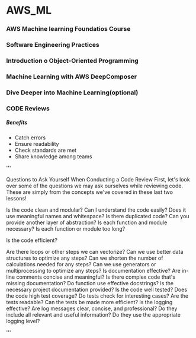 # AWS_ML


### AWS Machine learning Foundatios Course

### Software Engineering Practices

### Introduction o Object-Oriented Programming

### Machine Learning with AWS DeepComposer

### Dive Deeper into Machine Learning(optional)


### CODE Reviews

##### Benefits

- Catch errors
- Ensure readability
- Check standards are met
- Share knowledge among teams

'''


Questions to Ask Yourself When Conducting a Code Review
First, let's look over some of the questions we may ask ourselves while reviewing code.
 These are simply from the concepts we've covered in these last two lessons!

Is the code clean and modular?
Can I understand the code easily?
Does it use meaningful names and whitespace?
Is there duplicated code?
Can you provide another layer of abstraction?
Is each function and module necessary?
Is each function or module too long?

Is the code efficient?

Are there loops or other steps we can vectorize?
Can we use better data structures to optimize any steps?
Can we shorten the number of calculations needed for any steps?
Can we use generators or multiprocessing to optimize any steps?
Is documentation effective?
Are in-line comments concise and meaningful?
Is there complex code that's missing documentation?
Do function use effective docstrings?
Is the necessary project documentation provided?
Is the code well tested?
Does the code high test coverage?
Do tests check for interesting cases?
Are the tests readable?
Can the tests be made more efficient?
Is the logging effective?
Are log messages clear, concise, and professional?
Do they include all relevant and useful information?
Do they use the appropriate logging level?



'''
